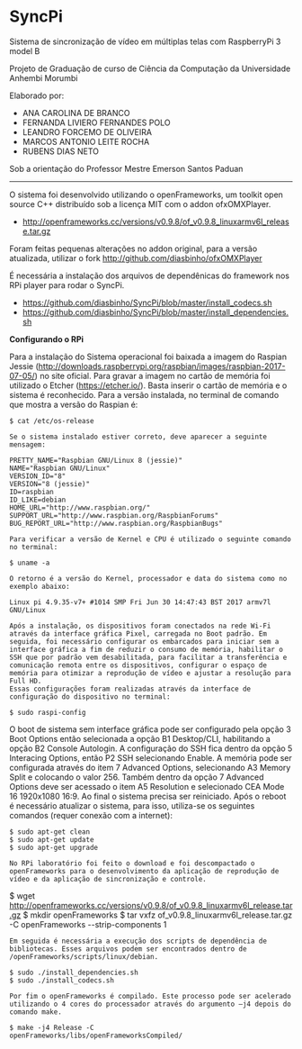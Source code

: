 # SyncPi
Sistema de sincronização de vídeo em múltiplas telas com RaspberryPi 3 model B

Projeto de Graduação de curso de Ciência da Computação da Universidade Anhembi Morumbi

Elaborado por:
 - ANA CAROLINA DE BRANCO
 - FERNANDA LIVIERO FERNANDES POLO
 - LEANDRO FORCEMO DE OLIVEIRA
 - MARCOS ANTONIO LEITE ROCHA
 - RUBENS DIAS NETO

Sob a orientação do Professor Mestre Emerson Santos Paduan

------------------------------------------------------------------------------------------

O sistema foi desenvolvido utilizando o openFrameworks, um toolkit open source C++ distribuído sob a licença MIT com o addon ofxOMXPlayer.
 - http://openframeworks.cc/versions/v0.9.8/of_v0.9.8_linuxarmv6l_release.tar.gz

Foram feitas pequenas alterações no addon original, para a versão atualizada, utilizar o fork http://github.com/diasbinho/ofxOMXPlayer

É necessária a instalação dos arquivos de dependênicas do framework nos RPi player para rodar o SyncPi.
 - https://github.com/diasbinho/SyncPi/blob/master/install_codecs.sh
 - https://github.com/diasbinho/SyncPi/blob/master/install_dependencies.sh 
 
 <Strong>Configurando o RPi</Strong>

Para a instalação do Sistema operacional foi baixada a imagem do Raspian Jessie (http://downloads.raspberrypi.org/raspbian/images/raspbian-2017-07-05/) no site oficial. Para gravar a imagem no cartão de memória foi utilizado o Etcher (https://etcher.io/). Basta inserir o cartão de memória e o sistema é reconhecido. 
	Para a versão instalada, no terminal de comando que mostra a versão do Raspian é:

	$ cat /etc/os-release

	Se o sistema instalado estiver correto, deve aparecer a seguinte mensagem:

	PRETTY_NAME="Raspbian GNU/Linux 8 (jessie)"
	NAME="Raspbian GNU/Linux"
	VERSION_ID="8"
	VERSION="8 (jessie)"
	ID=raspbian
	ID_LIKE=debian
	HOME_URL="http://www.raspbian.org/"
	SUPPORT_URL="http://www.raspbian.org/RaspbianForums"
	BUG_REPORT_URL="http://www.raspbian.org/RaspbianBugs"

	Para verificar a versão de Kernel e CPU é utilizado o seguinte comando no terminal: 

	$ uname -a

	O retorno é a versão do Kernel, processador e data do sistema como no exemplo abaixo:

	Linux pi 4.9.35-v7+ #1014 SMP Fri Jun 30 14:47:43 BST 2017 armv7l GNU/Linux

	Após a instalação, os dispositivos foram conectados na rede Wi-Fi através da interface gráfica Pixel, carregada no Boot padrão. Em seguida, foi necessário configurar os embarcados para iniciar sem a interface gráfica a fim de reduzir o consumo de memória, habilitar o SSH que por padrão vem desabilitada, para facilitar a transferência e comunicação remota entre os dispositivos, configurar o espaço de memória para otimizar a reprodução de vídeo e ajustar a resolução para Full HD.
	Essas configurações foram realizadas através da interface de configuração do dispositivo no terminal:

	$ sudo raspi-config

O boot de sistema sem interface gráfica pode ser configurado pela opção 3 Boot Options então selecionada a opção B1 Desktop/CLI, habilitando a opção B2 Console Autologin. A configuração do SSH fica dentro da opção 5 Interacing Options, então P2 SSH selecionando Enable. A memória pode ser configurada através do item 7 Advanced Options, selecionando A3 Memory Split e colocando o valor 256. Também dentro da opção 7 Advanced Options deve ser acessado o item A5 Resolution e selecionado CEA Mode 16 1920x1080 16:9. Ao final o sistema precisa ser reiniciado.
	Após o reboot é necessário atualizar o sistema, para isso, utiliza-se os seguintes comandos (requer conexão com a internet):

	$ sudo apt-get clean
	$ sudo apt-get update
	$ sudo apt-get upgrade

	No RPi laboratório foi feito o download e foi descompactado o openFrameworks para o desenvolvimento da aplicação de reprodução de vídeo e da aplicação de sincronização e controle.

$ wget http://openframeworks.cc/versions/v0.9.8/of_v0.9.8_linuxarmv6l_release.tar.gz
	$ mkdir openFrameworks
$ tar vxfz of_v0.9.8_linuxarmv6l_release.tar.gz -C openFrameworks --strip-components 1

	Em seguida é necessária a execução dos scripts de dependência de bibliotecas. Esses arquivos podem ser encontrados dentro de /openFrameworks/scripts/linux/debian.

	$ sudo ./install_dependencies.sh
	$ sudo ./install_codecs.sh

	Por fim o openFrameworks é compilado. Este processo pode ser acelerado utilizando o 4 cores do processador através do argumento –j4 depois do comando make.

	$ make -j4 Release -C 
	openFrameworks/libs/openFrameworksCompiled/
